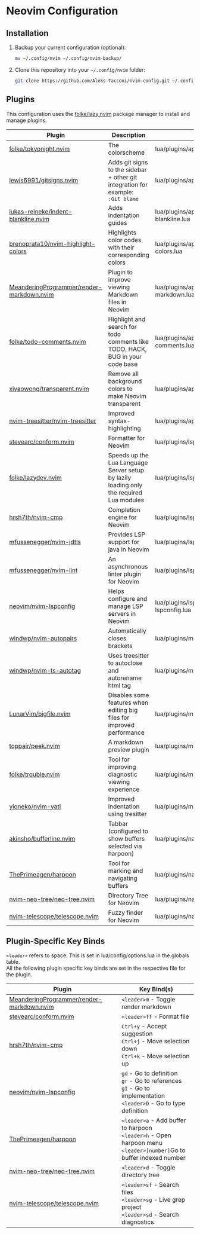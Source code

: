 # Neovim Configuration

## Installation

1. Backup your current configuration (optional):

    ```sh
    mv ~/.config/nvim ~/.config/nvim-backup/
    ```

2. Clone this repository into your `~/.config/nvim` folder:

    ```sh
    git clone https://github.com/Aleks-Tacconi/nvim-config.git ~/.config/nvim
    ```

## Plugins

This configuration uses the [folke/lazy.nvim](https://github.com/folke/lazy.nvim) package manager to install and manage plugins.

| Plugin                                                                                                    | Description                                                                                   | File                                             |
|-----------------------------------------------------------------------------------------------------------|-----------------------------------------------------------------------------------------------|--------------------------------------------------|
| [folke/tokyonight.nvim](https://github.com/folke/tokyonight.nvim)                                         | The colorscheme                                                                               | lua/plugins/appearance/colorscheme.lua           |
| [lewis6991/gitsigns.nvim](https://github.com/lewis6991/gitsigns.nvim)                                     | Adds git signs to the sidebar + other git integration for example:<br> `:Git blame`           | lua/plugins/appearance/gitsigns.lua              |
| [lukas-reineke/indent-blankline.nvim](https://github.com/lukas-reineke/indent-blankline.nvim)             | Adds indentation guides                                                                       | lua/plugins/appearance/indent-blankline.lua      |
| [brenoprata10/nvim-highlight-colors](https://github.com/brenoprata10/nvim-highlight-colors)               | Highlights color codes with their corresponding colors                                        | lua/plugins/appearance/nvim-highlight-colors.lua |
| [MeanderingProgrammer/render-markdown.nvim](https://github.com/MeanderingProgrammer/render-markdown.nvim) | Plugin to improve viewing Markdown files in Neovim                                            | lua/plugins/appearance/render-markdown.lua       |
| [folke/todo-comments.nvim](https://github.com/folke/todo-comments.nvim)                                   | Highlight and search for todo comments like TODO, HACK, BUG in your code base                 | lua/plugins/appearance/todo-comments.lua         |
| [xiyaowong/transparent.nvim](https://github.com/xiyaowong/transparent.nvim)                               | Remove all background colors to make Neovim transparent                                       | lua/plugins/appearance/transparent.lua           |
| [nvim-treesitter/nvim-treesitter](https://github.com/nvim-treesitter/nvim-treesitter)                     | Improved syntax-highlighting                                                                  | lua/plugins/appearance/treesitter.lua            |
| [stevearc/conform.nvim](https://github.com/stevearc/conform.nvim)                                         | Formatter for Neovim                                                                          | lua/plugins/lsp-config/conform.lua               |
| [folke/lazydev.nvim](https://github.com/folke/lazydev.nvim)                                               | Speeds up the Lua Language Server setup by lazily loading only the required Lua modules       | lua/plugins/lsp-config/lazy-dev.lua              |
| [hrsh7th/nvim-cmp](https://github.com/hrsh7th/nvim-cmp)                                                   | Completion engine for Neovim                                                                  | lua/plugins/lsp-config/nvim-cmp.lua              |
| [mfussenegger/nvim-jdtls](https://github.com/mfussenegger/nvim-jdtls)                                     | Provides LSP support for java in Neovim                                                       | lua/plugins/lsp-config/nvim-jdtls.lua            |
| [mfussenegger/nvim-lint](https://github.com/mfussenegger/nvim-lint)                                       | An asynchronous linter plugin for Neovim                                                      | lua/plugins/lsp-config/nvim-lint.lua             |
| [neovim/nvim-lspconfig](https://github.com/neovim/nvim-lspconfig)                                         | Helps configure and manage LSP servers in Neovim                                              | lua/plugins/lsp-config/nvim-lspconfig.lua        |
| [windwp/nvim-autopairs](https://github.com/windwp/nvim-autopairs)                                         | Automatically closes brackets                                                                 | lua/plugins/misc/autopairs.lua                   |
| [windwp/nvim-ts-autotag](https://github.com/windwp/nvim-ts-autotag)                                       | Uses treesitter to autoclose and autorename html tag                                          | lua/plugins/misc/autotags.lua                    |
| [LunarVim/bigfile.nvim](https://github.com/LunarVim/bigfile.nvim)                                         | Disables some features when editing big files for improved performance                        | lua/plugins/misc/bigfile.lua                     |
| [toppair/peek.nvim](https://github.com/toppair/peek.nvim)                                                 | A markdown preview plugin                                                                     | lua/plugins/misc/peek.lua                        |
| [folke/trouble.nvim](https://github.com/folke/trouble.nvim)                                               | Tool for improving diagnostic viewing experience                                              | lua/plugins/misc/trouble.lua                     |
| [yioneko/nvim-yati](https://github.com/yioneko/nvim-yati)                                                 | Improved indentation using tresitter                                                          | lua/plugins/misc/yati.lua                        |
| [akinsho/bufferline.nvim](https://github.com/akinsho/bufferline.nvim)                                     | Tabbar (configured to show buffers selected via harpoon)                                      | lua/plugins/navigation/bufferline.lua            |
| [ThePrimeagen/harpoon](https://github.com/ThePrimeagen/harpoon)                                           | Tool for marking and navigating buffers                                                       | lua/plugins/navigation/harpoon.lua               |
| [nvim-neo-tree/neo-tree.nvim](https://github.com/nvim-neo-tree/neo-tree.nvim)                             | Directory Tree for Neovim                                                                     | lua/plugins/navigation/neo-tree.lua              |
| [nvim-telescope/telescope.nvim](https://github.com/nvim-telescope/telescope.nvim)                         | Fuzzy finder for Neovim                                                                       | lua/plugins/navigation/telescope.lua             |

## Plugin-Specific Key Binds

`<leader>` refers to space. This is set in lua/config/options.lua in the globals table.<br>
All the following plugin specific key binds are set in the respective file for the plugin.

| Plugin                                                                                                    | Key Bind(s)                                                                                                              | 
|-----------------------------------------------------------------------------------------------------------|--------------------------------------------------------------------------------------------------------------------------|
| [MeanderingProgrammer/render-markdown.nvim](https://github.com/MeanderingProgrammer/render-markdown.nvim) | `<leader>m` - Toggle render markdown                                                                                     |
| [stevearc/conform.nvim](https://github.com/stevearc/conform.nvim)                                         | `<leader>ff` - Format file                                                                                               |
| [hrsh7th/nvim-cmp](https://github.com/hrsh7th/nvim-cmp)                                                   | `Ctrl+y` - Accept suggestion<br>`Ctrl+j` - Move selection down<br>`Ctrl+k` - Move selection up                           |
| [neovim/nvim-lspconfig](https://github.com/neovim/nvim-lspconfig)                                         | `gd` - Go to definition<br>`gr` - Go to references<br>`gI` - Go to implementation<br>`<leader>D` - Go to type definition | 
| [ThePrimeagen/harpoon](https://github.com/ThePrimeagen/harpoon)                                           | `<leader>a` - Add buffer to harpoon<br>`<leader>h` - Open harpoon menu<br>`<leader>[number]`Go to buffer indexed number  |
| [nvim-neo-tree/neo-tree.nvim](https://github.com/nvim-neo-tree/neo-tree.nvim)                             | `<leader>d` - Toggle directory tree                                                                                      |
| [nvim-telescope/telescope.nvim](https://github.com/nvim-telescope/telescope.nvim)                         | `<leader>sf` - Search files<br>`<leader>sg` - Live grep project<br>`<leader>sd` - Search diagnostics                     |
